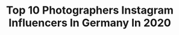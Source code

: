 ---
title: Top 10 Photographers Instagram Influencers In Germany In 2020
description: >-
  Find top photographers Instagram influencers in Germany in 2020. Most popular hashtags: #portrait #moodyports #portraitgames #portraitpage.
platform: Instagram
profiles:
  - username: "john.loc"
    fullname: >-
      
    location: "Germany"
    followers: 22072
    engagement: 1175
    commentsToLikes: 0.007994
    id: ck5pzvyxi30mo0i11f57rcw7q
    verified: false
    hashtags: "#tbt"
  - username: "stephantischmann_fotografie"
    fullname: >-
      STEPHAN TISCHMANN FOTOGRAFIE
    location: "Germany"
    followers: 3602
    engagement: 1310
    commentsToLikes: 0.029452
    id: ck134as63viyv0i19slcztm9w
    verified: false
    hashtags: "#xmas, #silvester"
  - username: "marcofischerstudio"
    fullname: >-
      Marco Fischer
    location: "Germany"
    followers: 5531
    engagement: 521
    commentsToLikes: 0.022582
    id: ck6twajf5qwrn0j71tgjwruqr
    verified: false
    hashtags: "#own, #fatum, #rbleipzig, #surfstyle"
  - username: "tristanroesler"
    fullname: >-
      Tristan Rösler
    location: "Germany"
    followers: 16031
    engagement: 198
    commentsToLikes: 0.005728
    id: ck13cu4d8263r0i19q9nhwngq
    verified: false
    hashtags: "#hausach, #archive, #cpt, #portrait"
  - username: "klefischschikowski"
    fullname: >-
      Klefisch Schikowski Fotografie
    location: "Germany"
    followers: 5773
    engagement: 1725
    commentsToLikes: 0.155825
    id: ck6tsqsd66b0p0j71d3a79nwz
    verified: false
    hashtags: "#nextvisualportraits, #portraitur, #realismag, #thep0rtraitproject"
  - username: "nathalieceline"
    fullname: >-
      TRAVEL • INSPO • LIFESTYLE
    location: "Germany"
    followers: 74720
    engagement: 741
    commentsToLikes: 0.065568
    id: ck0vxxjgw18dn0i19a0a67c4m
    verified: false
    hashtags: "#formentera, #dubaimarina, #uae, #mindfultravel"
  - username: "momentsbychristine"
    fullname: >-
      𝒞𝒽𝓇𝒾𝓈𝓉𝒾𝓃𝑒 ℳ𝒶𝓇𝒾𝒶
    location: "Germany"
    followers: 121937
    engagement: 628
    commentsToLikes: 0.049613
    id: ck5zymmlea58s0i14pvz05u3f
    verified: false
    hashtags: "#smile, #dirndlliebe, #mondaymotivation, #staythefuckhome"
  - username: "soki.stef"
    fullname: >-
      𝓼𝓸𝓴𝓲.𝓼𝓽𝓮𝓯  |  𝓹𝓸𝓻𝓽𝓻𝓪𝓲𝓽𝓼
    location: "Germany"
    followers: 11085
    engagement: 1412
    commentsToLikes: 0.061494
    id: ck0u9ovgkafap0i197t1yyifq
    verified: false
    hashtags: "#gramkilla, #karlsruhe, #portraiture, #portrait"
  - username: "davecaliv"
    fullname: >-
      Berlin, Germany 📍
    location: "Germany"
    followers: 2623
    engagement: 3046
    commentsToLikes: 0.106662
    id: ck6u18rvfka1t0j716c36wfer
    verified: false
    hashtags: "#ssernets, #vintagecamera, #casualstyle, #dailystreetlooks"
  - username: "_amirws"
    fullname: >-
      
    location: "Germany"
    followers: 22234
    engagement: 522
    commentsToLikes: 0.084639
    id: ck0tw53zbe27n0i19i10ex2m6
    verified: false
    hashtags: "#topcaptures, #humanedge, #photography, #visualsoflife"
---